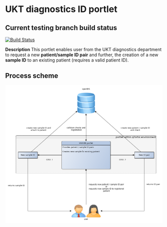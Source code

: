 # UKT diagnostics ID portlet

## Current testing branch build status
[![Build Status](https://qbic-intranet.am10.uni-tuebingen.de/jenkins/job/ukt_diagnostics_portlet/badge/icon)](https://qbic-intranet.am10.uni-tuebingen.de/jenkins/job/ukt_diagnostics_portlet/)

**Description**
This portlet enables user from the UKT diagnostics department to request a new **patient/sample ID pair** and further, the creation of a new **sample ID** to an existing patient (requires a valid patient ID).

## Process scheme
<img src="./figs/SOP_QBiC_Pathologie_ID_request.png" alt="Process overview">

